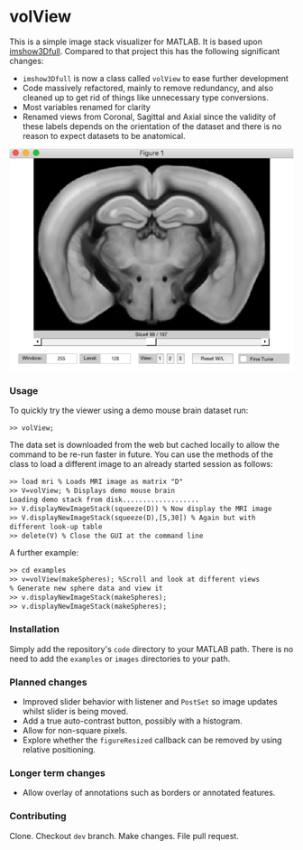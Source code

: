 # volView
This is a simple image stack visualizer for MATLAB. 
It is based upon [imshow3Dfull](https://www.mathworks.com/matlabcentral/fileexchange/47463-imshow3dfull). 
Compared to that project this has the following significant changes:
* `imshow3Dfull` is now a class called `volView` to ease further development
* Code massively refactored, mainly to remove redundancy, and also cleaned up to get rid of things like unnecessary type conversions.
* Most variables renamed for clarity
* Renamed views from Coronal, Sagittal and Axial since the validity of these labels depends on the orientation of the dataset and there is no reason to expect datasets to be anatomical. 


<img src="images/screenShot.png" />


### Usage
To quickly try the viewer using a demo mouse brain dataset run:
```
>> volView;
```
The data set is downloaded from the web but cached locally to allow the command to be re-run faster in future.
You can use the methods of the class to load a different image to an already started session as follows:

```
>> load mri % Loads MRI image as matrix "D"
>> V=volView; % Displays demo mouse brain
Loading demo stack from disk...................
>> V.displayNewImageStack(squeeze(D)) % Now display the MRI image
>> V.displayNewImageStack(squeeze(D),[5,30]) % Again but with different look-up table
>> delete(V) % Close the GUI at the command line
```

A further example:
```
>> cd examples
>> v=volView(makeSpheres); %Scroll and look at different views
% Generate new sphere data and view it
>> v.displayNewImageStack(makeSpheres);
>> v.displayNewImageStack(makeSpheres);
```

### Installation
Simply add the repository's `code` directory to your MATLAB path. 
There is no need to add the `examples` or `images` directories to your path. 


### Planned changes
* Improved slider behavior with listener and `PostSet` so image updates whilst slider is being moved.
* Add a true auto-contrast button, possibly with a histogram. 
* Allow for non-square pixels.
* Explore whether the `figureResized` callback can be removed by using relative positioning.


### Longer term changes
* Allow overlay of annotations such as borders or annotated features.


### Contributing
Clone. Checkout `dev` branch. Make changes. File pull request. 
